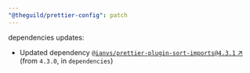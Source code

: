 ```yaml
---
"@theguild/prettier-config": patch
---
```

dependencies updates:
  - Updated dependency [`@ianvs/prettier-plugin-sort-imports@4.3.1` ↗︎](https://www.npmjs.com/package/@ianvs/prettier-plugin-sort-imports/v/4.3.1) (from `4.3.0`, in `dependencies`)
